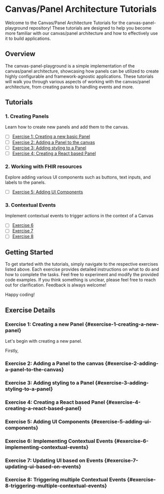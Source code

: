 # Canvas/Panel Architecture Tutorials

Welcome to the Canvas/Panel Architecture Tutorials for the canvas-panel-playground repository! These tutorials are designed to help you become more familiar with our canvas/panel architecture and how to effectively use it to build applications.

## Overview

The canvas-panel-playground is a simple implementation of the canvas/panel architecture, showcasing how panels can be utilized to create highly configurable and framework-agnostic applications. These tutorials will walk you through various aspects of working with the canvas/panel architecture, from creating panels to handling events and more.

## Tutorials

### 1. Creating Panels

Learn how to create new panels and add them to the canvas.

- [ ] [Exercise 1: Creating a new basic Panel](#exercise-1-creating-a-new-panel)
- [ ] [Exercise 2: Adding a Panel to the canvas](#exercise-2-adding-a-panel-to-the-canvas)
- [ ] [Exercise 3: Adding styling to a Panel](#exercise-3-adding-styling-to-a-panel)
- [ ] [Exercise 4: Creating a React based Panel](#exercise-4-creating-a-react-based-panel)

### 2. Working with FHIR resources

Explore adding various UI components such as buttons, text inputs, and labels to the panels.

- [ ] [Exercise 5: Adding UI Components](#exercise-5-adding-ui-components)

### 3. Contextual Events

Implement contextual events to trigger actions in the context of a Canvas

- [ ] [Exercise 6](#exercise-6-implementing-contextual-events)
- [ ] [Exercise 7](#exercise-7-updating-ui-based-on-events)
- [ ] [Exercise 8](#exercise-8-triggering-multiple-contextual-events)

## Getting Started

To get started with the tutorials, simply navigate to the respective exercises listed above. Each exercise provides detailed instructions on what to do and how to complete the tasks. Feel free to experiment and modify the provided code examples. If you think something is unclear, please feel free to reach out for clarification. Feedback is always welcome!

Happy coding!

## Exercise Details

### Exercise 1: Creating a new Panel {#exercise-1-creating-a-new-panel}

Let's begin with creating a new panel.

Firstly,

### Exercise 2: Adding a Panel to the canvas {#exercise-2-adding-a-panel-to-the-canvas}

### Exercise 3: Adding styling to a Panel {#exercise-3-adding-styling-to-a-panel}

### Exercise 4: Creating a React based Panel {#exercise-4-creating-a-react-based-panel}

### Exercise 5: Adding UI Components {#exercise-5-adding-ui-components}

### Exercise 6: Implementing Contextual Events {#exercise-6-implementing-contextual-events}

### Exercise 7: Updating UI based on Events {#exercise-7-updating-ui-based-on-events}

### Exercise 8: Triggering multiple Contextual Events {#exercise-8-triggering-multiple-contextual-events}
